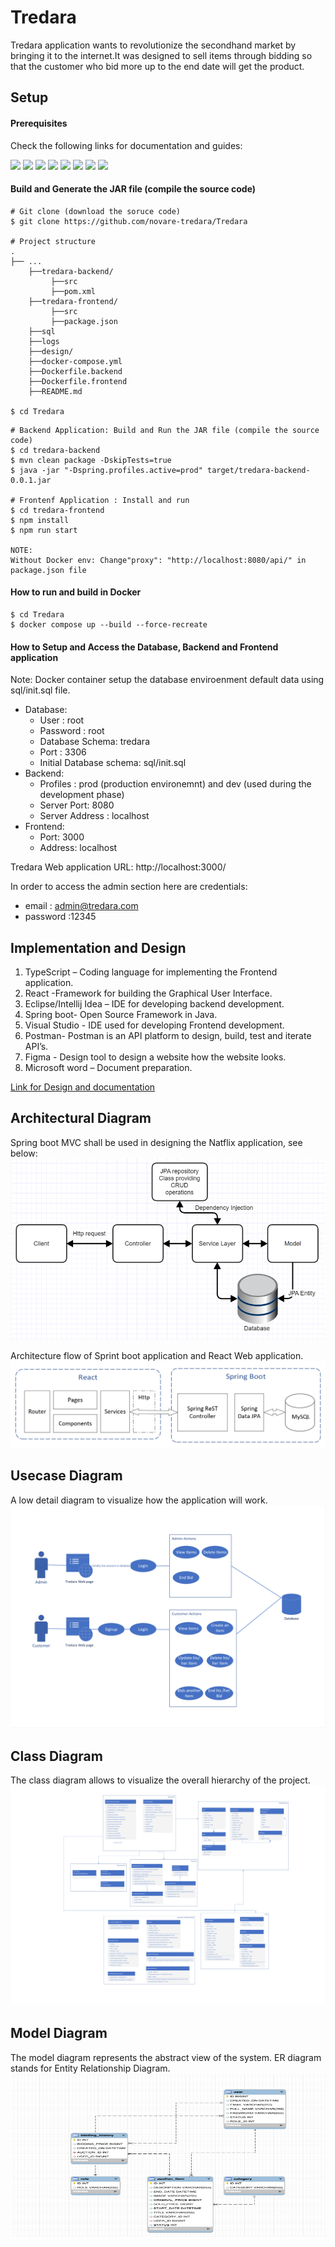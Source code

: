 # Tredara

Tredara application wants to revolutionize the secondhand market by bringing it to the internet.It was designed to sell
items through bidding so that the customer who bid more up to the end date will get the product.

## Setup

#### Prerequisites

Check the following links for documentation and guides:

[![](https://img.shields.io/badge/Maven-f1c40f?style=for-the-badge)](https://maven.apache.org/)
[![](https://img.shields.io/badge/Spring-6db33f?style=for-the-badge&logo=Spring&logoColor=white)](https://spring.io/projects/spring-boot)
[![](https://img.shields.io/badge/Docker-2496ed?style=for-the-badge&logo=docker&logoColor=white)](https://www.docker.com)
[![](https://img.shields.io/badge/NPM-000000?style=for-the-badge&logo=npm&logoColor=white)](https://docs.npmjs.com/about-npm)
[![](https://img.shields.io/badge/React-20232A?style=for-the-badge&logo=react&logoColor=61DAFB)](https://reactjs.org/)
[![](https://img.shields.io/badge/Mysql-3E6E93?style=for-the-badge&logo=mysql&logoColor=white)](https://www.mysql.com/downloads/)
[![](https://img.shields.io/badge/Postman-ff6c37?style=for-the-badge&logo=postman&logoColor=white)](https://www.postman.com/downloads/)
[![](https://img.shields.io/badge/typescript-235a97?style=for-the-badge&logo=typescript&logoColor=white)](https://www.typescriptlang.org/)


#### Build and Generate the JAR file (compile the source code)

```
# Git clone (download the soruce code)
$ git clone https://github.com/novare-tredara/Tredara

# Project structure
.
├── ...
    ├──tredara-backend/
         ├──src
         ├──pom.xml
    ├──tredara-frontend/
         ├──src
         ├──package.json
    ├──sql
    ├──logs
    ├──design/
    ├──docker-compose.yml
    ├──Dockerfile.backend
    ├──Dockerfile.frontend
    ├──README.md

$ cd Tredara
```

```
# Backend Application: Build and Run the JAR file (compile the source code)
$ cd tredara-backend
$ mvn clean package -DskipTests=true
$ java -jar "-Dspring.profiles.active=prod" target/tredara-backend-0.0.1.jar

# Frontenf Application : Install and run 
$ cd tredara-frontend
$ npm install
$ npm run start

NOTE:
Without Docker env: Change"proxy": "http://localhost:8080/api/" in package.json file
```

#### How to run and build in Docker

```
$ cd Tredara
$ docker compose up --build --force-recreate
```

#### How to Setup and Access the Database, Backend and Frontend application

Note: Docker container setup the database enviroenment default data using sql/init.sql file.

- Database:
    - User     : root
    - Password : root
    - Database Schema: tredara
    - Port : 3306
    - Initial Database schema: sql/init.sql
- Backend:
    - Profiles : prod (production environemnt) and dev (used during the development phase)
    - Server Port: 8080
    - Server Address : localhost
- Frontend:
    - Port: 3000
    - Address: localhost

Tredara Web application URL: http://localhost:3000/<br>

In order to access the admin section here are credentials:

- email : admin@tredara.com
- password :12345

## Implementation and Design

1. TypeScript – Coding language for implementing the Frontend application.
2. React -Framework for building the Graphical User Interface.
3. Eclipse/Intellij Idea – IDE for developing backend development.
4. Spring boot- Open Source Framework in Java.
5. Visual Studio - IDE used for developing Frontend development.
6. Postman- Postman is an API platform to design, build, test and iterate API’s.
7. Figma - Design tool to design a website how the website looks.
8. Microsoft word – Document preparation.

[Link for Design and documentation](https://docs.google.com/document/d/14i90zX6gmQh2WMupiTy1bymrvfY2LhsFNgJH3Z4uu6Y/edit#)

## Architectural Diagram

Spring boot MVC shall be used in designing the Natflix application, see below:
![Architectural Diagram](design/Architecture-flow-of-spring-boot-Applications.png)

Architecture flow of Sprint boot application and React Web application.
![](design/Architecture-flow-of-spring-boot-react.png)

## Usecase Diagram

A low detail diagram to visualize how the application will work.
![](design/Usecase.png.png)

## Class Diagram

The class diagram allows to visualize the overall hierarchy of the project.
![](design/ClassDiagram.png.png)

## Model Diagram
The model diagram represents the abstract view of the system. ER diagram stands for Entity Relationship Diagram.
![](design/ModellDiagram.png)

